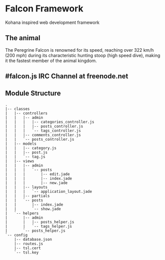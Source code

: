 Falcon Framework
======
Kohana inspired web development framework

## The animal
The Peregrine Falcon is renowned for its speed, reaching over 322 km/h (200 mph) during its characteristic hunting stoop (high speed dive), making it the fastest member of the animal kingdom.

## #falcon.js IRC Channel at freenode.net


## Module Structure
    
    .
    |-- classes
    |   |-- controllers
    |   |   |-- admin
    |   |   |   |-- categories_controller.js
    |   |   |   |-- posts_controller.js
    |   |   |   `-- tags_controller.js
    |   |   |-- comments_controller.js
    |   |   `-- posts_controller.js
    |   |-- models
    |   |   |-- category.js
    |   |   |-- post.js
    |   |   `-- tag.js
    |   |-- views
    |   |   |-- admin
    |   |   |   `-- posts
    |   |   |       |-- edit.jade
    |   |   |       |-- index.jade
    |   |   |       |-- new.jade
    |   |   |-- layouts
    |   |   |   `-- application_layout.jade
    |   |   |-- partials
    |   |   `-- posts
    |   |       |-- index.jade
    |   |       `-- show.jade
    |   `-- helpers
    |       |-- admin
    |       |   |-- posts_helper.js
    |       |   `-- tags_helper.js
    |       `-- posts_helper.js
    `-- config
        |-- database.json
        |-- routes.js
        |-- tsl.cert
        `-- tsl.key